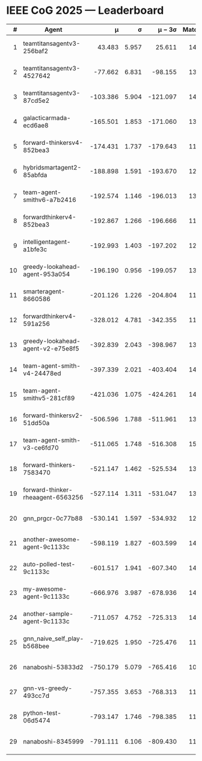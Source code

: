# IEEE CoG 2025 — Leaderboard

| # | Agent | μ | σ | μ − 3σ | Matches | Updated |
|---:|---|---:|---:|---:|---:|---|
| 1 | teamtitansagentv3-256baf2 | 43.483 | 5.957 | 25.611 | 14378 | 2025-08-22 05:49 |
| 2 | teamtitansagentv3-4527642 | -77.662 | 6.831 | -98.155 | 13692 | 2025-08-22 05:49 |
| 3 | teamtitansagentv3-87cd5e2 | -103.386 | 5.904 | -121.097 | 14766 | 2025-08-22 05:49 |
| 4 | galacticarmada-ecd6ae8 | -165.501 | 1.853 | -171.060 | 13320 | 2025-08-22 05:49 |
| 5 | forward-thinkersv4-852bea3 | -174.431 | 1.737 | -179.643 | 11272 | 2025-08-22 05:49 |
| 6 | hybridsmartagent2-85abfda | -188.898 | 1.591 | -193.670 | 12468 | 2025-08-22 05:49 |
| 7 | team-agent-smithv6-a7b2416 | -192.574 | 1.146 | -196.013 | 13740 | 2025-08-22 05:49 |
| 8 | forwardthinkerv4-852bea3 | -192.867 | 1.266 | -196.666 | 11370 | 2025-08-22 05:49 |
| 9 | intelligentagent-a1bfe3c | -192.993 | 1.403 | -197.202 | 12029 | 2025-08-22 05:49 |
| 10 | greedy-lookahead-agent-953a054 | -196.190 | 0.956 | -199.057 | 13514 | 2025-08-22 05:49 |
| 11 | smarteragent-8660586 | -201.126 | 1.226 | -204.804 | 11985 | 2025-08-22 05:49 |
| 12 | forwardthinkerv4-591a256 | -328.012 | 4.781 | -342.355 | 11660 | 2025-08-22 05:49 |
| 13 | greedy-lookahead-agent-v2-e75e8f5 | -392.839 | 2.043 | -398.967 | 13934 | 2025-08-22 05:49 |
| 14 | team-agent-smith-v4-24478ed | -397.339 | 2.021 | -403.404 | 14482 | 2025-08-22 05:49 |
| 15 | team-agent-smithv5-281cf89 | -421.036 | 1.075 | -424.261 | 14040 | 2025-08-22 05:49 |
| 16 | forward-thinkersv2-51dd50a | -506.596 | 1.788 | -511.961 | 13788 | 2025-08-22 05:49 |
| 17 | team-agent-smith-v3-ce6fd70 | -511.065 | 1.748 | -516.308 | 15202 | 2025-08-22 05:49 |
| 18 | forward-thinkers-7583470 | -521.147 | 1.462 | -525.534 | 13120 | 2025-08-22 05:49 |
| 19 | forward-thinker-rheaagent-6563256 | -527.114 | 1.311 | -531.047 | 13588 | 2025-08-22 05:49 |
| 20 | gnn_prgcr-0c77b88 | -530.141 | 1.597 | -534.932 | 12630 | 2025-08-22 05:49 |
| 21 | another-awesome-agent-9c1133c | -598.119 | 1.827 | -603.599 | 14860 | 2025-08-22 05:49 |
| 22 | auto-polled-test-9c1133c | -601.517 | 1.941 | -607.340 | 14000 | 2025-08-22 05:49 |
| 23 | my-awesome-agent-9c1133c | -666.976 | 3.987 | -678.936 | 14260 | 2025-08-22 05:49 |
| 24 | another-sample-agent-9c1133c | -711.057 | 4.752 | -725.313 | 14060 | 2025-08-22 05:49 |
| 25 | gnn_naive_self_play-b568bee | -719.625 | 1.950 | -725.476 | 11100 | 2025-08-22 05:49 |
| 26 | nanaboshi-53833d2 | -750.179 | 5.079 | -765.416 | 10800 | 2025-08-22 05:49 |
| 27 | gnn-vs-greedy-493cc7d | -757.355 | 3.653 | -768.313 | 11520 | 2025-08-22 05:49 |
| 28 | python-test-06d5474 | -793.147 | 1.746 | -798.385 | 11620 | 2025-08-22 05:49 |
| 29 | nanaboshi-8345999 | -791.111 | 6.106 | -809.430 | 11770 | 2025-08-22 05:49 |

